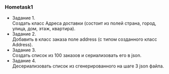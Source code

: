 ### Hometask1
* Задание 1.  
Создать класс Адреса доставки (состоит из полей страна, город, улица, дом, этаж, квартира).  
* Задание 2.  
Добавить в класс заказа поле address (с типом созданного класс Address).  
* Задание 3.  
Создать список из 100 заказов и сериализовать его в json.  
* Задание 4.  
Десериализовать список из сгенерированного на шаге 3 json файла.  